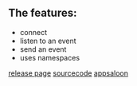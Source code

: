 ## The features:
- connect
- listen to an event
- send an event
- uses namespaces

[release page](https://github.com/AppSaloon/socket.io-tester/releases)
[sourcecode](https://github.com/AppSaloon/socket.io-tester)
[appsaloon](https://appsaloon.be/)
